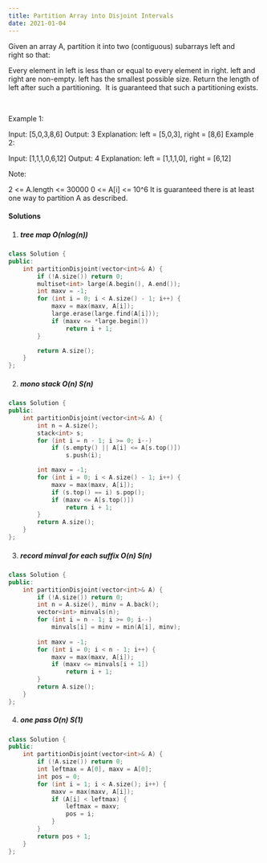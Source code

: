 ```yaml
---
title: Partition Array into Disjoint Intervals
date: 2021-01-04
---
```

Given an array A, partition it into two (contiguous) subarrays left and right so that:

Every element in left is less than or equal to every element in right.
left and right are non-empty.
left has the smallest possible size.
Return the length of left after such a partitioning.  It is guaranteed that such a partitioning exists.

 

Example 1:

Input: [5,0,3,8,6]
Output: 3
Explanation: left = [5,0,3], right = [8,6]
Example 2:

Input: [1,1,1,0,6,12]
Output: 4
Explanation: left = [1,1,1,0], right = [6,12]
 

Note:

2 <= A.length <= 30000
0 <= A[i] <= 10^6
It is guaranteed there is at least one way to partition A as described.

#### Solutions

1. ##### tree map O(nlog(n))

```cpp
class Solution {
public:
    int partitionDisjoint(vector<int>& A) {
        if (!A.size()) return 0;
        multiset<int> large(A.begin(), A.end());
        int maxv = -1;
        for (int i = 0; i < A.size() - 1; i++) {
            maxv = max(maxv, A[i]);
            large.erase(large.find(A[i]));
            if (maxv <= *large.begin())
                return i + 1;
        }

        return A.size();
    }
};
```

2. ##### mono stack O(n) S(n)

```cpp
class Solution {
public:
    int partitionDisjoint(vector<int>& A) {
        int n = A.size();
        stack<int> s;
        for (int i = n - 1; i >= 0; i--)
            if (s.empty() || A[i] <= A[s.top()])
                s.push(i);

        int maxv = -1;
        for (int i = 0; i < A.size() - 1; i++) {
            maxv = max(maxv, A[i]);
            if (s.top() == i) s.pop();
            if (maxv <= A[s.top()])
                return i + 1;
        }
        return A.size();
    }
};
```

3. ##### record minval for each suffix O(n) S(n)

```cpp
class Solution {
public:
    int partitionDisjoint(vector<int>& A) {
        if (!A.size()) return 0;
        int n = A.size(), minv = A.back();
        vector<int> minvals(n);
        for (int i = n - 1; i >= 0; i--)
            minvals[i] = minv = min(A[i], minv);
        
        int maxv = -1;
        for (int i = 0; i < n - 1; i++) {
            maxv = max(maxv, A[i]);
            if (maxv <= minvals[i + 1])
                return i + 1;
        }
        return A.size();
    }
};
```

4. ##### one pass O(n) S(1)

```cpp
class Solution {
public:
    int partitionDisjoint(vector<int>& A) {
        if (!A.size()) return 0;
        int leftmax = A[0], maxv = A[0];
        int pos = 0;
        for (int i = 1; i < A.size(); i++) {
            maxv = max(maxv, A[i]);
            if (A[i] < leftmax) {
                leftmax = maxv;
                pos = i;
            }
        }
        return pos + 1;
    }
};
```